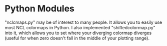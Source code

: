 # Python Modules
"nclcmaps.py" may be of interest to many people. It allows you to easily use most NCL colormaps in Python. I also implemented  "shiftedcolormap.py" into it, which allows you to set where your diverging colormap diverges (useful for when zero doesn't fall in the middle of your plotting range).

